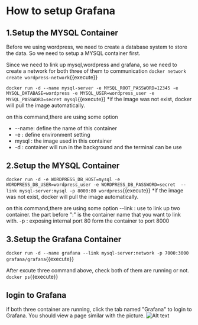 # How to setup Grafana

## 1.Setup the MYSQL Container

Before we using wordpress, we need to create a database system to store the data. So we need to setup a MYSQL container first.

Since we need to link up mysql,wordpress and grafana, so we need to create a network for both three of them to communication
`docker network create wordpress-network`{{execute}}

`docker run -d --name mysql-server -e MYSQL_ROOT_PASSWORD=12345 -e MYSQL_DATABASE=wordpress -e MYSQL_USER=wordpress_user -e MYSQL_PASSWORD=secret mysql`{{execute}}
*if the image was not exist, docker will pull the image automatically.

on this command,there are using some option
- --name: define the name of this container
- -e : define environment setting
- mysql : the image used in this container
- -d : container will run in the background and the terminal can be use

## 2.Setup the MYSQL Container

`docker run -d -e WORDPRESS_DB_HOST=mysql -e WORDPRESS_DB_USER=wordpress_user -e WORDPRESS_DB_PASSWORD=secret  --link mysql-server:mysql -p 8000:80 wordpress`{{execute}}
*if the image was not exist, docker will pull the image automatically.

on this command,there are using some option
--link : use to link up two container. the part before ":" is the container name that you want to link with.
-p : exposing internal port 80 form the container to port 8000

## 3.Setup the Grafana Container

`docker run -d --name grafana --link mysql-server:network -p 7000:3000 grafana/grafana`{{execute}}

After excute three command above, check both of them are running or not.
`docker ps`{{execute}}

## login to Grafana

if both three container are running, click the tab named "Grafana" to login to Grafana. You should view a page similar with the picture.
![Alt text](https://raw.githubusercontent.com/KuroP1/katacoda-scenarios/main/grafana/images/step1-1.PNG "a title")

